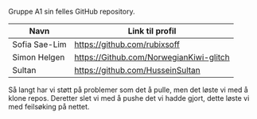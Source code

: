 Gruppe A1 sin felles GitHub repository.


|Navn|Link til profil|
|---|---|
|Sofia Sae-Lim|https://github.com/rubixsoff|
|Simon Helgen|https://Github.com/NorwegianKiwi-glitch|
|Sultan|https://github.com/HusseinSultan|

Så langt har vi støtt på problemer som det å pulle, men det løste vi med å klone repos. Deretter slet vi med å pushe det vi hadde gjort, dette løste vi med feilsøking på nettet.

